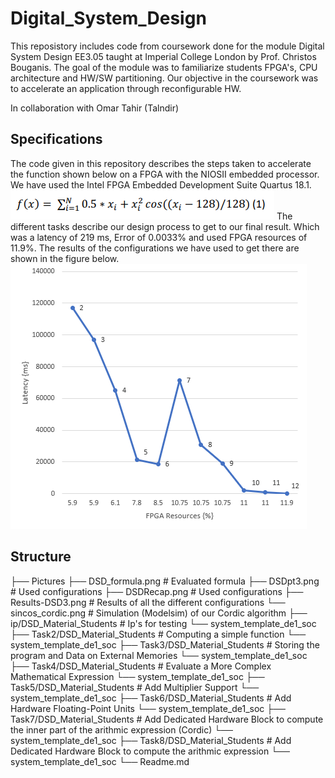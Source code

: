 # Digital_System_Design
This reposistory includes code from coursework done for the module Digital System Design EE3.05 taught at Imperial College London by Prof. Christos Bouganis. The goal of the module was to familiarize students FPGA's, CPU architecture and HW/SW partitioning. Our objective in the coursework was to accelerate an application through reconfigurable HW.

In collaboration with Omar Tahir (Talndir)

## Specifications

The code given in this repository describes the steps taken to accelerate the function shown below on a FPGA with the NIOSII embedded processor. We have used the Intel FPGA Embedded Development Suite Quartus 18.1.
![Evaluated function](Figures/DSD_formula.PNG)
The different tasks describe our design process to get to our final result. Which was a latency of 219 ms, Error of 0.0033% and used FPGA resources of 11.9%. The results of the configurations we have used to get there are shown in the figure below.
![Design process](Figures/Results-DSD3.PNG)

## Structure

├── Pictures
     ├── DSD_formula.png              # Evaluated formula
     ├── DSDpt3.png                   # Used configurations
     ├── DSDRecap.png                 # Used configurations
     ├── Results-DSD3.png             # Results of all the different configurations
     └── sincos_cordic.png            # Simulation (Modelsim) of our Cordic algorithm
├── ip/DSD_Material_Students          # Ip's for testing
     └── system_template_de1_soc
├── Task2/DSD_Material_Students       # Computing a simple function
     └── system_template_de1_soc
├── Task3/DSD_Material_Students       # Storing the program and Data on External Memories
     └── system_template_de1_soc
├── Task4/DSD_Material_Students       # Evaluate a More Complex Mathematical Expression
     └── system_template_de1_soc
├── Task5/DSD_Material_Students       # Add Multiplier Support
     └── system_template_de1_soc
├── Task6/DSD_Material_Students       # Add Hardware Floating-Point Units
     └── system_template_de1_soc
├── Task7/DSD_Material_Students       # Add Dedicated Hardware Block to compute the inner part of the arithmic expression (Cordic)
     └── system_template_de1_soc
├── Task8/DSD_Material_Students       # Add Dedicated Hardware Block to compute the arithmic expression
     └── system_template_de1_soc
└── Readme.md
